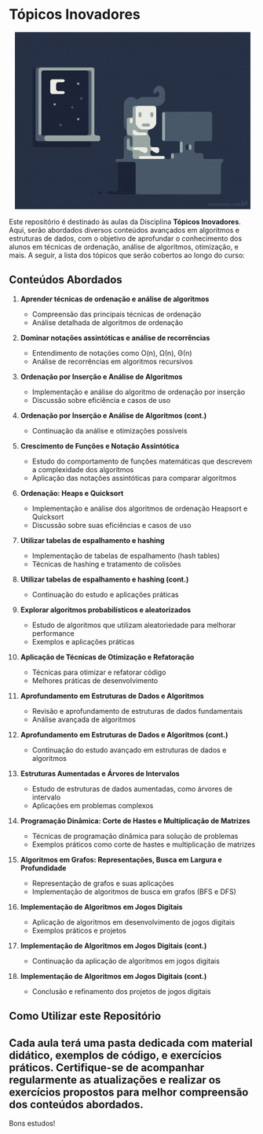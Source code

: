 # Tópicos Inovadores

<p align="center">
  <img src="img/programer.gif" alt="Imagem Ilustrativa">
</p>

Este repositório é destinado às aulas da Disciplina **Tópicos Inovadores**. Aqui, serão abordados diversos conteúdos avançados em algoritmos e estruturas de dados, com o objetivo de aprofundar o conhecimento dos alunos em técnicas de ordenação, análise de algoritmos, otimização, e mais. A seguir, a lista dos tópicos que serão cobertos ao longo do curso:

## Conteúdos Abordados

1. **Aprender técnicas de ordenação e análise de algoritmos**
    - Compreensão das principais técnicas de ordenação
    - Análise detalhada de algoritmos de ordenação

2. **Dominar notações assintóticas e análise de recorrências**
    - Entendimento de notações como O(n), Ω(n), Θ(n)
    - Análise de recorrências em algoritmos recursivos

3. **Ordenação por Inserção e Análise de Algoritmos**
    - Implementação e análise do algoritmo de ordenação por inserção
    - Discussão sobre eficiência e casos de uso

4. **Ordenação por Inserção e Análise de Algoritmos (cont.)**
    - Continuação da análise e otimizações possíveis

5. **Crescimento de Funções e Notação Assintótica**
    - Estudo do comportamento de funções matemáticas que descrevem a complexidade dos algoritmos
    - Aplicação das notações assintóticas para comparar algoritmos

6. **Ordenação: Heaps e Quicksort**
    - Implementação e análise dos algoritmos de ordenação Heapsort e Quicksort
    - Discussão sobre suas eficiências e casos de uso

7. **Utilizar tabelas de espalhamento e hashing**
    - Implementação de tabelas de espalhamento (hash tables)
    - Técnicas de hashing e tratamento de colisões

8. **Utilizar tabelas de espalhamento e hashing (cont.)**
    - Continuação do estudo e aplicações práticas

9. **Explorar algoritmos probabilísticos e aleatorizados**
    - Estudo de algoritmos que utilizam aleatoriedade para melhorar performance
    - Exemplos e aplicações práticas

10. **Aplicação de Técnicas de Otimização e Refatoração**
    - Técnicas para otimizar e refatorar código
    - Melhores práticas de desenvolvimento

11. **Aprofundamento em Estruturas de Dados e Algoritmos**
    - Revisão e aprofundamento de estruturas de dados fundamentais
    - Análise avançada de algoritmos

12. **Aprofundamento em Estruturas de Dados e Algoritmos (cont.)**
    - Continuação do estudo avançado em estruturas de dados e algoritmos

13. **Estruturas Aumentadas e Árvores de Intervalos**
    - Estudo de estruturas de dados aumentadas, como árvores de intervalo
    - Aplicações em problemas complexos

14. **Programação Dinâmica: Corte de Hastes e Multiplicação de Matrizes**
    - Técnicas de programação dinâmica para solução de problemas
    - Exemplos práticos como corte de hastes e multiplicação de matrizes

15. **Algoritmos em Grafos: Representações, Busca em Largura e Profundidade**
    - Representação de grafos e suas aplicações
    - Implementação de algoritmos de busca em grafos (BFS e DFS)

16. **Implementação de Algoritmos em Jogos Digitais**
    - Aplicação de algoritmos em desenvolvimento de jogos digitais
    - Exemplos práticos e projetos

17. **Implementação de Algoritmos em Jogos Digitais (cont.)**
    - Continuação da aplicação de algoritmos em jogos digitais

18. **Implementação de Algoritmos em Jogos Digitais (cont.)**
    - Conclusão e refinamento dos projetos de jogos digitais

## Como Utilizar este Repositório

Cada aula terá uma pasta dedicada com material didático, exemplos de código, e exercícios práticos. Certifique-se de acompanhar regularmente as atualizações e realizar os exercícios propostos para melhor compreensão dos conteúdos abordados.
---

Bons estudos!

